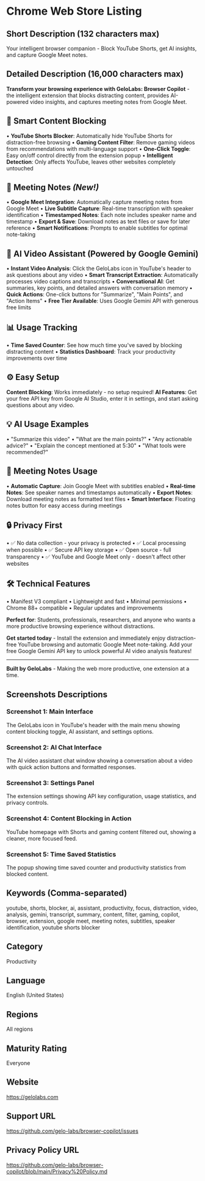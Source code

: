 # Chrome Web Store Listing

## Short Description (132 characters max)
Your intelligent browser companion - Block YouTube Shorts, get AI insights, and capture Google Meet notes.

## Detailed Description (16,000 characters max)

**Transform your browsing experience with GeloLabs: Browser Copilot** - the intelligent extension that blocks distracting content, provides AI-powered video insights, and captures meeting notes from Google Meet.

## 🚫 Smart Content Blocking
• **YouTube Shorts Blocker**: Automatically hide YouTube Shorts for distraction-free browsing
• **Gaming Content Filter**: Remove gaming videos from recommendations with multi-language support
• **One-Click Toggle**: Easy on/off control directly from the extension popup
• **Intelligent Detection**: Only affects YouTube, leaves other websites completely untouched

## 📝 Meeting Notes *(New!)*
• **Google Meet Integration**: Automatically capture meeting notes from Google Meet
• **Live Subtitle Capture**: Real-time transcription with speaker identification
• **Timestamped Notes**: Each note includes speaker name and timestamp
• **Export & Save**: Download notes as text files or save for later reference
• **Smart Notifications**: Prompts to enable subtitles for optimal note-taking

## 🤖 AI Video Assistant (Powered by Google Gemini)
• **Instant Video Analysis**: Click the GeloLabs icon in YouTube's header to ask questions about any video
• **Smart Transcript Extraction**: Automatically processes video captions and transcripts
• **Conversational AI**: Get summaries, key points, and detailed answers with conversation memory
• **Quick Actions**: One-click buttons for "Summarize", "Main Points", and "Action Items"
• **Free Tier Available**: Uses Google Gemini API with generous free limits

## 📊 Usage Tracking
• **Time Saved Counter**: See how much time you've saved by blocking distracting content
• **Statistics Dashboard**: Track your productivity improvements over time

## ⚙️ Easy Setup
**Content Blocking**: Works immediately - no setup required!
**AI Features**: Get your free API key from Google AI Studio, enter it in settings, and start asking questions about any video.

## 💡 AI Usage Examples
• "Summarize this video"
• "What are the main points?"
• "Any actionable advice?"
• "Explain the concept mentioned at 5:30"
• "What tools were recommended?"

## 📝 Meeting Notes Usage
• **Automatic Capture**: Join Google Meet with subtitles enabled
• **Real-time Notes**: See speaker names and timestamps automatically
• **Export Notes**: Download meeting notes as formatted text files
• **Smart Interface**: Floating notes button for easy access during meetings

## 🔒 Privacy First
• ✅ No data collection - your privacy is protected
• ✅ Local processing when possible
• ✅ Secure API key storage
• ✅ Open source - full transparency
• ✅ YouTube and Google Meet only - doesn't affect other websites

## 🛠️ Technical Features
• Manifest V3 compliant
• Lightweight and fast
• Minimal permissions
• Chrome 88+ compatible
• Regular updates and improvements

**Perfect for**: Students, professionals, researchers, and anyone who wants a more productive browsing experience without distractions.

**Get started today** - Install the extension and immediately enjoy distraction-free YouTube browsing and automatic Google Meet note-taking. Add your free Google Gemini API key to unlock powerful AI video analysis features!

---
**Built by GeloLabs** - Making the web more productive, one extension at a time.

## Screenshots Descriptions

### Screenshot 1: Main Interface
The GeloLabs icon in YouTube's header with the main menu showing content blocking toggle, AI assistant, and settings options.

### Screenshot 2: AI Chat Interface
The AI video assistant chat window showing a conversation about a video with quick action buttons and formatted responses.

### Screenshot 3: Settings Panel
The extension settings showing API key configuration, usage statistics, and privacy controls.

### Screenshot 4: Content Blocking in Action
YouTube homepage with Shorts and gaming content filtered out, showing a cleaner, more focused feed.

### Screenshot 5: Time Saved Statistics
The popup showing time saved counter and productivity statistics from blocked content.

## Keywords (Comma-separated)
youtube, shorts, blocker, ai, assistant, productivity, focus, distraction, video, analysis, gemini, transcript, summary, content, filter, gaming, copilot, browser, extension, google meet, meeting notes, subtitles, speaker identification, youtube shorts blocker

## Category
Productivity

## Language
English (United States)

## Regions
All regions

## Maturity Rating
Everyone

## Website
https://gelolabs.com

## Support URL
https://github.com/gelo-labs/browser-copilot/issues

## Privacy Policy URL
https://github.com/gelo-labs/browser-copilot/blob/main/Privacy%20Policy.md 